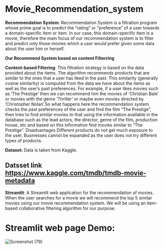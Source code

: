 # Movie_Recommendation_system

**Recommendation System**:
                      Recommendation System is a filtration program whose prime goal is to predict the “rating” or “preference” of a user towards a domain-specific item or item. In our case, this domain-specific item is a movie, therefore the main focus of our recommendation system is to filter and predict only those movies which a user would prefer given some data about the user him or herself.
                      
**Our Recommend System based on content Filterring**

**Content-based Filtering**:
    This filtration strategy is based on the data provided about the items. The algorithm recommends products that are similar to the ones that a user has liked in the past. This similarity (generally cosine similarity) is computed from the data we have about the items as well as the user’s past preferences.
    For example, if a user likes movies such as ‘The Prestige’ then we can recommend him the movies of ‘Christian Bale’ or movies with the genre ‘Thriller’ or maybe even movies directed by ‘Christopher Nolan’.So what happens here the recommendation system checks the past preferences of the user and find the film “The Prestige”, then tries to find similar movies to that using the information available in the database such as the lead actors, the director, genre of the film, production house, etc and based on this information find movies similar to “The Prestige”.
    Disadvantages
        Different products do not get much exposure to the user.
        Businesses cannot be expanded as the user does not try different types of products.
 
 
 **Dataset:**
 Data is taken from Kaggle.
 ## Datsset link https://www.kaggle.com/tmdb/tmdb-movie-metadata
 
 **Streamlit**:
 A Streamlit web application for the recommendation of movies. When the user searches for a movie we will recommend
the top 5 similar movies using our movie recommendation system. We will be using an item-based collaborative filtering
algorithm for our purpose.

# Streamlit web page Demo:
![Screenshot (79)](https://user-images.githubusercontent.com/92773900/148548761-16acc944-f1d4-4527-b354-7a61cc905a57.png)



 
